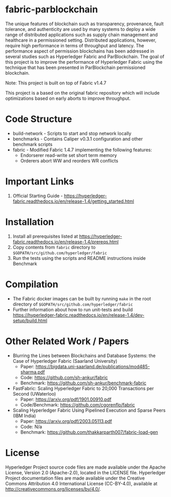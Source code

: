 # fabric-parblockchain
The unique features of blockchain such as transparency, provenance, fault tolerance, and authenticity are used by many systems to deploy a wide range of distributed applications such as supply chain management and healthcare in a permissioned setting. Distributed applications, however, require high performance in terms of throughput and latency. The performance aspect of permission blockchains has been addressed in several studies such as Hyperledger Fabric and ParBlockchain. The goal of this project is to improve the performance of Hyperledger Fabric using the technique that has been presented in ParBlockchain permissioned blockchain.

Note: This project is built on top of Fabric v1.4.7 

This project is a based on the  original fabric repository which will include optimizations based on early aborts to improve throughput.

# Code Structure
* build-network - Scripts to start and stop network locally
* benchmarks - Contains Caliper v0.3.1 configuration and other benchmark scripts
* fabric - Modified Fabric 1.4.7 implementing the following features:
  * Endorserer read-write set short term memory
  * Orderers abort WW and reorders WR conflicts

# Important Links
1. Official Starting Guide - https://hyperledger-fabric.readthedocs.io/en/release-1.4/getting_started.html

# Installation 
1. Install all prerequisites listed at https://hyperledger-fabric.readthedocs.io/en/release-1.4/prereqs.html
2. Copy contents from `fabric` directory to `$GOPATH/src/github.com/hyperledger/fabric`
3. Run the tests using the scripts and README instructions inside Benchmark

# Compilation
- The Fabric docker images can be built by running `make` in the root directory of `$GOPATH/src/github.com/hyperledger/fabric`
 - Further information about how to run unit-tests and build https://hyperledger-fabric.readthedocs.io/en/release-1.4/dev-setup/build.html

# Other Related Work / Papers
- Blurring the Lines between Blockchains and Database Systems: the Case of Hyperledger Fabric (Saarland University)
  - Paper: https://bigdata.uni-saarland.de/publications/mod485-sharma.pdf
  - Code: https://github.com/sh-ankur/fabric
  - Benchmark: https://github.com/sh-ankur/benchmark-fabric
- FastFabric: Scaling Hyperledger Fabric to 20,000 Transactions per Second (UWaterloo)
  - Paper: https://arxiv.org/pdf/1901.00910.pdf
  - Code/Benchmark: https://github.com/cgorenflo/fabric
- Scaling Hyperledger Fabric Using Pipelined Execution and Sparse Peers (IBM India)
  - Paper: https://arxiv.org/pdf/2003.05113.pdf
  - Code: N/a
  - Benchmark: https://github.com/thakkarparth007/fabric-load-gen


# License
Hyperledger Project source code files are made available under the Apache License, Version 2.0 (Apache-2.0), located in the LICENSE file. Hyperledger Project documentation files are made available under the Creative Commons Attribution 4.0 International License (CC-BY-4.0), available at http://creativecommons.org/licenses/by/4.0/.
